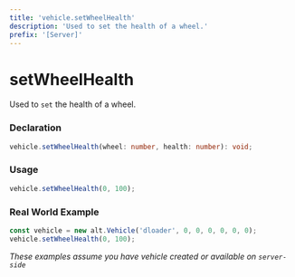 ```yaml
---
title: 'vehicle.setWheelHealth'
description: 'Used to set the health of a wheel.'
prefix: '[Server]'
---
```


# setWheelHealth

Used to `set` the health of a wheel.

### Declaration

```typescript
vehicle.setWheelHealth(wheel: number, health: number): void;
```

### Usage

```js
vehicle.setWheelHealth(0, 100);
```

### Real World Example

```js
const vehicle = new alt.Vehicle('dloader', 0, 0, 0, 0, 0, 0);
vehicle.setWheelHealth(0, 100);
```

_These examples assume you have vehicle created or available on `server-side`_